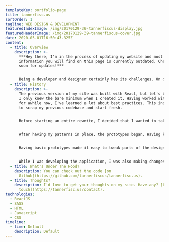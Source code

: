 ```yaml
---
templateKey: portfolio-page
title: tannerfisc.us
sortOrder: 1
tagline: WEB DESIGN & DEVELOPMENT
featuredIndexImage: /img/20170129-39-tannerfiscus-display.jpg
featuredHeaderImage: /img/20170129-39-tannerfiscus-cover.jpg
date: 2020-05-01T16:50:43.325Z
content:
  - title: Overview
    description: >-
      ***Hey there, I'm in the process of updating my website and most of the
      information you will find on this page is currently outdated. Check back
      soon for updates!***


      Being a developer and designer certainly has its challenges. On one hand, I'm always wanting to make sure that I'm satisfied with the design of my site. I'm constantly finding inspiration through other websites and products, which always has me thinking "Oh, I like this! I could update the design of my site." On the other hand, I'm always learning about new front-end technologies that are faster, more efficient, and fun to work with. Balancing both modern design and current technologies is hard, but I've brought the two together for my latest iteration of this site.
  - title: History
    description: >-
      The previous version of my site was built with React, but let's be real...
      I only knew the bare minimum when I created it. Having worked with React
      for awhile now, I've learned a lot about best practices. This inspired me
      to scrap my previous codebase and start fresh.


      Before starting an entire rewrite, I decided that I wanted to take the approach of design-first. I set to work creating my own design / pattern library, which has reusable components and classes. I knew that creating patterns first would allow me to unify personal brand across any project I built (including my [back-end admin](https://tannerfisc.us/portfolio/admin)).


      After having my patterns in place, the prototypes began. Having known the pages that I would need up front let me easily create a shell for my new website. Running on a node server, the small React application had routes that mirrored my live site. Using these routes, I started breaking my patterns into various React components. When combined, the components started to morph into an actual page.


      Having basic prototypes made it easy to tweak parts of the design that just weren't working for me. I'm pretty sure I adjusted the cover image component at least five times. On airplanes, on weekends, on weeknights, and just about any spare time I had, I began pulling the entire site together.


      While I was developing the application, I was also making changes to my admin. I needed to provide additional data to fulfill the design of my portfolio pages (like this one). For example, I added the "Technologies / Skills" section and an ability to create a project timeline. Slowly, but surely, it all came together. In late 2016, I was able to launch the site and am constantly looking for ways to ensure it remains up-to-date.
  - title: What's Under The Hood?
    description: You can check out the code [on
      Github](https://github.com/tannerfiscus/tannerfisc.us).
  - title: Thoughts?
    description: I'd love to get your thoughts on my site. Have any? [Let's get in
      touch](https://tannerfisc.us/contact).
technologies:
  - ReactJS
  - SASS
  - HTML
  - Javascript
  - CSS
timeline:
  - time: Default
    description: Default
---
```

